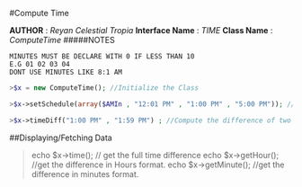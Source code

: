 #Compute Time


**AUTHOR** 			: *Reyan Celestial Tropia*
**Interface Name** 	: *TIME*
**Class Name** 		: *ComputeTime*
#####NOTES

	MINUTES MUST BE DECLARE WITH 0 IF LESS THAN 10
	E.G 01 02 03 04
	DONT USE MINUTES LIKE 8:1 AM
```php
>$x = new ComputeTime(); //Initialize the Class

>$x->setSchedule(array($AMIn , "12:01 PM" , "1:00 PM" , "5:00 PM")); // Set the work schedule(OPTIONAL)

>$x->timeDiff("1:00 PM" , "1:59 PM") ; //Compute the difference of two time(break is deducted base on schedule)
```

##Displaying/Fetching Data
> echo $x->time(); // get the full time difference
> echo $x->getHour(); //get the difference in Hours format.
> echo $x->getMinute(); //get the difference in minutes format.
